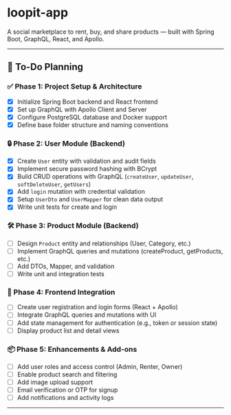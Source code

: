 # loopit-app
A social marketplace to rent, buy, and share products — built with Spring Boot, GraphQL, React, and Apollo.


---

## 🚀 To-Do Planning

### ✅ Phase 1: Project Setup & Architecture

- [x] Initialize Spring Boot backend and React frontend
- [x] Set up GraphQL with Apollo Client and Server
- [x] Configure PostgreSQL database and Docker support
- [x] Define base folder structure and naming conventions

### 🔒 Phase 2: User Module (Backend)

- [x] Create `User` entity with validation and audit fields
- [x] Implement secure password hashing with BCrypt
- [x] Build CRUD operations with GraphQL (`createUser`, `updateUser`, `softDeleteUser`, `getUsers`)
- [x] Add `login` mutation with credential validation
- [x] Setup `UserDto` and `UserMapper` for clean data output
- [x] Write unit tests for create and login

### 🛠️ Phase 3: Product Module (Backend)

- [ ] Design `Product` entity and relationships (User, Category, etc.)
- [ ] Implement GraphQL queries and mutations (createProduct, getProducts, etc.)
- [ ] Add DTOs, Mapper, and validation
- [ ] Write unit and integration tests

### 🎨 Phase 4: Frontend Integration

- [ ] Create user registration and login forms (React + Apollo)
- [ ] Integrate GraphQL queries and mutations with UI
- [ ] Add state management for authentication (e.g., token or session state)
- [ ] Display product list and detail views

### 📦 Phase 5: Enhancements & Add-ons

- [ ] Add user roles and access control (Admin, Renter, Owner)
- [ ] Enable product search and filtering
- [ ] Add image upload support
- [ ] Email verification or OTP for signup
- [ ] Add notifications and activity logs

---
